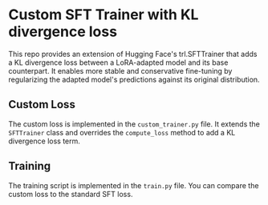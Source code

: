 # Custom SFT Trainer with KL divergence loss

This repo provides an extension of Hugging Face's trl.SFTTrainer that adds a KL divergence loss between a LoRA-adapted model and its base counterpart. It enables more stable and conservative fine-tuning by regularizing the adapted model's predictions against its original distribution.


## Custom Loss 

The custom loss is implemented in the `custom_trainer.py` file. It extends the `SFTTrainer` class and overrides the `compute_loss` method to add a KL divergence loss term. 

## Training

The training script is implemented in the `train.py` file. You can compare the custom loss to the standard SFT loss.
